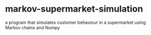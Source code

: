 # markov-supermarket-simulation
a program that simulates customer behaviour in a supermarket using Markov chains and Numpy
